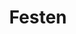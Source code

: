 ---
title: "Festen"

year: 1998

director: "Thomas Vinterberg"

summary: "This guys 60th birthday party doesn't turn out as planned"

comment: "It's called dogma #1, but try to ignore that part and just enjoy that it's a good movie"

image: "https://64.media.tumblr.com/6d852df332ec5c7aa4045b0a8877441e/tumblr_mro1z5xLzz1qiwa09o6_250.gif"

imdb: "https://www.imdb.com/title/tt0154420/"

quotes:
  - "Now, a question of etiquette - as I pass, do I give you the ass or the crotch?"
  - "I am Jack's inflamed sense of rejection."
---